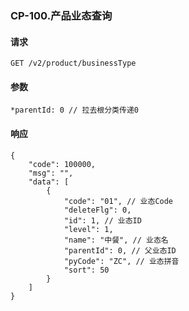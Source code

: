 ### CP-100.产品业态查询
#### 请求
    GET /v2/product/businessType
#### 参数
    *parentId: 0 // 拉去根分类传递0
#### 响应
    {
        "code": 100000,
        "msg": "",
        "data": [
            {
                "code": "01", // 业态Code
                "deleteFlg": 0,
                "id": 1, // 业态ID
                "level": 1,
                "name": "中餐", // 业态名
                "parentId": 0, // 父业态ID
                "pyCode": "ZC", // 业态拼音
                "sort": 50 
            }
        ]
    }




